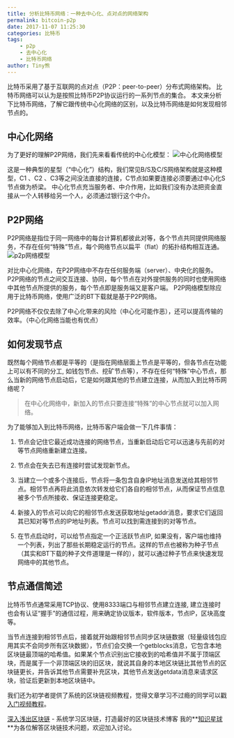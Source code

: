 ```yaml
---
title: 分析比特币网络：一种去中心化、点对点的网络架构
permalink: bitcoin-p2p
date: 2017-11-07 11:25:30
categories: 比特币
tags:
    - p2p
    - 去中心化
    - 比特币网络
author: Tiny熊
---
```


比特币采用了基于互联网的点对点（P2P：peer-to-peer）分布式网络架构。
比特币网络可以认为是按照比特币P2P协议运行的一系列节点的集合。
本文来分析下比特币网络，了解它跟传统中心化网络的区别，以及比特币网络是如何发现相邻节点的。

<!-- more -->

## 中心化网络
为了更好的理解P2P网络，我们先来看看传统的中心化模型：
![中心化网络模型](/images/cs_network.jpeg)

这是一种典型的星型（“中心化”）结构，我们常见B/S及C/S网络架构就是这种模型，C1 、C2 、C3等之间没法直接的连接，C节点如果要连接必须要通过中心化S节点做为桥梁。
中心化节点充当服务者、中介作用，比如我们没有办法把资金直接从一个人转移给另一个人，必须通过银行这个中介。


## P2P网络

P2P网络是指位于同一网络中的每台计算机都彼此对等，各个节点共同提供网络服务，不存在任何“特殊”节点，每个网络节点以扁平（flat）的拓扑结构相互连通。
![p2p网络模型](/images/p2p_network.jpeg)

对比中心化网络，在P2P网络中不存在任何服务端（server）、中央化的服务。
P2P网络的节点之间交互连接、协同，每个节点在对外提供服务的同时也使用网络中其他节点所提供的服务，每个节点即是服务端又是客户端。
P2P网络模型除应用于比特币网络，使用广泛的BT下载就是基于P2P网络。

P2P网络不仅仅去除了中心化带来的风险（中心化可能作恶），还可以提高传输的效率。（中心化网络当能也有优点）


## 如何发现节点
既然每个网络节点都是平等的（是指在网络层面上节点是平等的，但各节点在功能上可以有不同的分工, 如钱包节点、挖矿节点等），不存在任何“特殊”中心节点，那么当新的网络节点启动后，它是如何跟其他的节点建立连接，从而加入到比特币网络呢？
> 在中心化网络中，新加入的节点只要连接“特殊”的中心节点就可以加入网络。

为了能够加入到比特币网络，比特币客户端会做一下几件事情：
1. 节点会记住它最近成功连接的网络节点，当重新启动后它可以迅速与先前的对等节点网络重新建立连接。

2. 节点会在失去已有连接时尝试发现新节点。

3. 当建立一个或多个连接后，节点将一条包含自身IP地址消息发送给其相邻节点。相邻节点再将此消息依次转发给它们各自的相邻节点，从而保证节点信息被多个节点所接收、保证连接更稳定。

4. 新接入的节点可以向它的相邻节点发送获取地址getaddr消息，要求它们返回其已知对等节点的IP地址列表。节点可以找到需连接到的对等节点。

5. 在节点启动时，可以给节点指定一个正活跃节点IP, 如果没有，客户端也维持一个列表，列出了那些长期稳定运行的节点。这样的节点也被称为种子节点（其实和BT下载的种子文件道理是一样的），就可以通过种子节点来快速发现网络中的其他节点。

## 节点通信简述

比特币节点通常采用TCP协议、使用8333端口与相邻节点建立连接, 建立连接时也会有认证“握手”的通信过程，用来确定协议版本，软件版本，节点IP，区块高度等。

当节点连接到相邻节点后，接着就开始跟相邻节点同步区块链数据（轻量级钱包应用其实不会同步所有区块数据），节点们会交换一个getblocks消息，它包含本地区块链最顶端的哈希值。如果某个节点识别出它接收到的哈希值并不属于顶端区块，而是属于一个非顶端区块的旧区块，就说其自身的本地区块链比其他节点的区块链更长，并告诉其他节点需要补充区块，其他节点发送getdata消息来请求区块，验证后更新到本地区块链中。


我们还为初学者提供了系统的区块链视频教程，觉得文章学习不过瘾的同学可以戳[入门视频教程](https://wiki.learnblockchain.cn/course/beginner.html)。


[深入浅出区块链](https://learnblockchain.cn/) - 系统学习区块链，打造最好的区块链技术博客
我的**[知识星球](https://learnblockchain.cn/images/zsxq.png)**为各位解答区块链技术问题，欢迎加入讨论。



